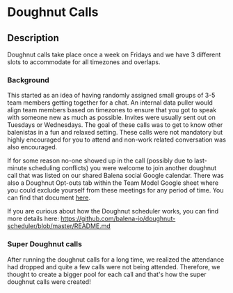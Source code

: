 # Doughnut Calls
## Description

Doughnut calls take place once a week on Fridays and we have 3 different slots to accommodate for all timezones and overlaps. 

### Background
This started as an idea of having randomly assigned small groups of 3-5 team members getting together for a chat. An internal data puller would align team members based on timezones to ensure that you got to speak with someone new as much as possible. Invites were usually sent out on Tuesdays or Wednesdays. The goal of these calls was to get to know other balenistas in a fun and relaxed setting. These calls were not mandatory but highly encouraged for you to attend and non-work related conversation was also encouraged. 

If for some reason no-one showed up in the call (possibly due to last-minute scheduling conflicts) you were welcome to join another doughnut call that was listed on our shared Balena social Google calendar. There was also a Doughnut Opt-outs tab within the Team Model Google sheet where you could exclude yourself from these meetings for any period of time. You can find that document [here](https://docs.google.com/spreadsheets/d/1m1Ln8lfcMaUngbEsaQdbz1Dtts4e8HBj9XsMqBwTeXM/edit#gid=1439596851). 

If you are curious about how the Doughnut scheduler works, you can find more details here: https://github.com/balena-io/doughnut-scheduler/blob/master/README.md

### Super Doughnut calls
After running the doughnut calls for a long time, we realized the attendance had dropped and quite a few calls were not being attended. Therefore, we thought to create a bigger pool for each call and that's how the super doughnut calls were created! 